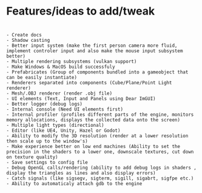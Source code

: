 # Features/ideas to add/tweak
#
    - Create docs
    - Shadow casting
    - Better input system (make the first person camera more fluid, implement controler input and also make the mouse input subsystem better)
    - Multiple rendering subsystems (vulkan support)
    - Make Windows & MacOS build successfuly
    - Prefabricates (Group of components bundled into a gameobject that can be easily instantiate)
    - Renderers separated into components (Cube/Plane/Point Light renderer)
    - Mesh/.OBJ renderer (render .obj file)
    - UI elements (Text, Input and Panels using Dear ImGUI)
    - Better logger (debug logs)
    - Internal console (Need UI elements first)
    - Internal profiler (profiles different parts of the engine, monitors memory allocations, displays the collected data onto the screen)
    - Multiple light types (directional)
    - Editor (like UE4, Unity, Hazel or Godot)
    - Ability to modify the 3D resolution (render at a lower resolution then scale up to the window's)
    - Make experience better on low end machines (Ability to set the precision in the shaders to a lower one, downscale textures, cut down on texture quality)
    - Save settings to config file
    - Debug OpenGL calls/rendering (ability to add debug logs in shaders , display the triangles as lines and also display errors)
    - Catch signals (like sigsegv, sigterm, sigill, sigabrt, sigfpe etc.)
    - Ability to automaticaly attach gdb to the engine